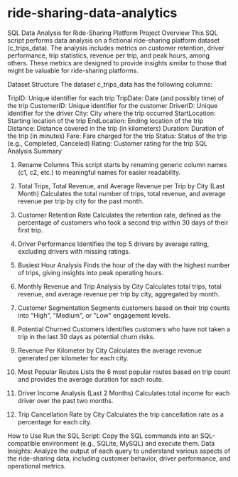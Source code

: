 # ride-sharing-data-analytics
SQL Data Analysis for Ride-Sharing Platform
Project Overview
This SQL script performs data analysis on a fictional ride-sharing platform dataset (c_trips_data). The analysis includes metrics on customer retention, driver performance, trip statistics, revenue per trip, and peak hours, among others. These metrics are designed to provide insights similar to those that might be valuable for ride-sharing platforms.

Dataset Structure
The dataset c_trips_data has the following columns:

TripID: Unique identifier for each trip
TripDate: Date (and possibly time) of the trip
CustomerID: Unique identifier for the customer
DriverID: Unique identifier for the driver
City: City where the trip occurred
StartLocation: Starting location of the trip
EndLocation: Ending location of the trip
Distance: Distance covered in the trip (in kilometers)
Duration: Duration of the trip (in minutes)
Fare: Fare charged for the trip
Status: Status of the trip (e.g., Completed, Canceled)
Rating: Customer rating for the trip
SQL Analysis Summary
1. Rename Columns
This script starts by renaming generic column names (c1, c2, etc.) to meaningful names for easier readability.

2. Total Trips, Total Revenue, and Average Revenue per Trip by City (Last Month)
Calculates the total number of trips, total revenue, and average revenue per trip by city for the past month.

3. Customer Retention Rate
Calculates the retention rate, defined as the percentage of customers who took a second trip within 30 days of their first trip.

4. Driver Performance
Identifies the top 5 drivers by average rating, excluding drivers with missing ratings.

5. Busiest Hour Analysis
Finds the hour of the day with the highest number of trips, giving insights into peak operating hours.

6. Monthly Revenue and Trip Analysis by City
Calculates total trips, total revenue, and average revenue per trip by city, aggregated by month.

7. Customer Segmentation
Segments customers based on their trip counts into "High", "Medium", or "Low" engagement levels.

8. Potential Churned Customers
Identifies customers who have not taken a trip in the last 30 days as potential churn risks.

9. Revenue Per Kilometer by City
Calculates the average revenue generated per kilometer for each city.

10. Most Popular Routes
Lists the 6 most popular routes based on trip count and provides the average duration for each route.

11. Driver Income Analysis (Last 2 Months)
Calculates total income for each driver over the past two months.

12. Trip Cancellation Rate by City
Calculates the trip cancellation rate as a percentage for each city.

How to Use
Run the SQL Script: Copy the SQL commands into an SQL-compatible environment (e.g., SQLite, MySQL) and execute them.
Data Insights: Analyze the output of each query to understand various aspects of the ride-sharing data, including customer behavior, driver performance, and operational metrics.
